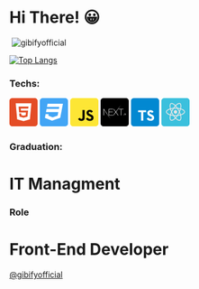 
# Hi There! 😀

<!--
**Evandro Gibicoski/gibifyofficial** is a ✨ _special_ ✨ repository because its `README.md` (this file) appears on your GitHub profile.
Here are some ideas to get you started:

- 🔭 I’m currently working on ...
- 🌱 I’m currently learning ...
- 👯 I’m looking to collaborate on ...
- 🤔 I’m looking for help with ...
- 💬 Ask me about ...
- 📫 How to reach me: ...
- 😄 Pronouns: ...
- ⚡ Fun fact: ...
-->

<p>&nbsp;<img align="justify" src="https://github-readme-stats.vercel.app/api?username=gibifyofficial&show_icons=true&locale=en&=true&theme=dark" alt="gibifyofficial" /></p>

[![Top Langs](https://github-readme-stats.vercel.app/api/top-langs/?username=gibifyofficial&layout=compact&how_icons=true&theme=dark)](https://github.com/anuraghazra/github-readme-stats)

### Techs:

[![html5](https://github.com/gibify/gibify/blob/master/assets/html5%201.png)](https://www.w3schools.com/html/default.asp)
[![css3](https://github.com/gibify/gibify/blob/master/assets/css3%201.png)](https://www.w3schools.com/css/default.asp)
[![javascript](https://github.com/gibify/gibify/blob/master/assets/javascript%201.png)](https://www.javascript.com/)
[![nextjs](https://github.com/gibify/gibify/blob/master/assets/nextjs.png)](https://nextjs.org/)
[![typescript](https://github.com/gibify/gibify/blob/master/assets/typescript.png)](https://www.typescriptlang.org/)
[![reactJS](https://github.com/gibify/gibify/blob/master/assets/reactjs%201.png)](https://reactjs.org/)

### Graduation:

# IT Managment

### Role

# Front-End Developer

[@gibifyofficial](www.gibify.me)
